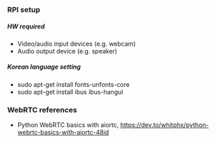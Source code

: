 ### RPI setup

##### HW required

- Video/audio input devices (e.g. webcam)
- Audio output device (e.g. speaker)

##### Korean language setting

- sudo apt-get install fonts-unfonts-core
- sudo apt-get install ibus ibus-hangul

### WebRTC references

- Python WebRTC basics with aiortc, https://dev.to/whitphx/python-webrtc-basics-with-aiortc-48id
<!-- - Building a WebRTC video broadcast using Javascript, https://gabrieltanner.org/blog/webrtc-video-broadcast
- WebRTC tutorial, https://www.youtube.com/watch?v=QJMM758oCYk&list=PLayYqdnyegt0qX8EfEGExxZF3DxkyA1Dj -->
